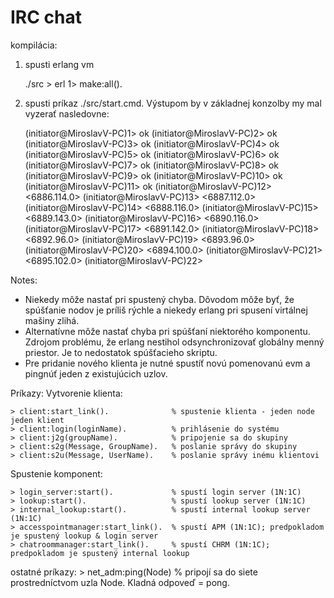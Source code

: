 IRC chat
=======

kompilácia:
1. spusti erlang vm

	./src > erl
	1> make:all().
	
2. spusti príkaz ./src/start.cmd. Výstupom by v základnej konzolby my mal vyzerať nasledovne:

	(initiator@MiroslavV-PC)1> ok
	(initiator@MiroslavV-PC)2> ok
	(initiator@MiroslavV-PC)3> ok
	(initiator@MiroslavV-PC)4> ok
	(initiator@MiroslavV-PC)5> ok
	(initiator@MiroslavV-PC)6> ok
	(initiator@MiroslavV-PC)7> ok
	(initiator@MiroslavV-PC)8> ok
	(initiator@MiroslavV-PC)9> ok
	(initiator@MiroslavV-PC)10> ok
	(initiator@MiroslavV-PC)11> ok
	(initiator@MiroslavV-PC)12> <6886.114.0>
	(initiator@MiroslavV-PC)13> <6887.112.0>
	(initiator@MiroslavV-PC)14> <6888.116.0>
	(initiator@MiroslavV-PC)15> <6889.143.0>
	(initiator@MiroslavV-PC)16> <6890.116.0>
	(initiator@MiroslavV-PC)17> <6891.142.0>
	(initiator@MiroslavV-PC)18> <6892.96.0>
	(initiator@MiroslavV-PC)19> <6893.96.0>
	(initiator@MiroslavV-PC)20> <6894.100.0>
	(initiator@MiroslavV-PC)21> <6895.102.0>
	(initiator@MiroslavV-PC)22>
	
Notes:
* Niekedy môže nastať pri spustený chyba. Dôvodom môže byť, že spúšťanie nodov je príliš rýchle a niekedy erlang pri spusení virtálnej mašiny zlihá. 
* Alternatívne môže nastať chyba pri spúšťaní niektorého komponentu. Zdrojom problému, že erlang nestihol odsynchronizovať globálny menný priestor. Je to nedostatok spúšťacieho skriptu.
* Pre pridanie nového klienta je nutné spustíť novú pomenovanú evm a pingnúť jeden z existujúcich uzlov.

Príkazy:
 Vytvorenie klienta:
	
	> client:start_link(). 				% spustenie klienta - jeden node jeden klient
	> client:login(loginName).			% prihlásenie do systému
	> client:j2g(groupName).			% pripojenie sa do skupiny
	> client:s2g(Message, GroupName).	% poslanie správy do skupiny
	> client:s2u(Message, UserName).	% poslanie správy inému klientovi

 Spustenie komponent:
	
	> login_server:start().				% spustí login server (1N:1C)
	> lookup:start().					% spustí lookup server (1N:1C)
	> internal_lookup:start().			% spustí internal lookup server (1N:1C)
	> accesspointmanager:start_link().	% spustí APM (1N:1C); predpokladom je spustený lookup & login server
	> chatroommanager:start_link().		% spustí CHRM (1N:1C); predpokladom je spustený internal lookup
	
  ostatné príkazy:
	> net_adm:ping(Node)				% pripojí sa do siete prostredníctvom uzla Node. Kladná odpoveď = pong.